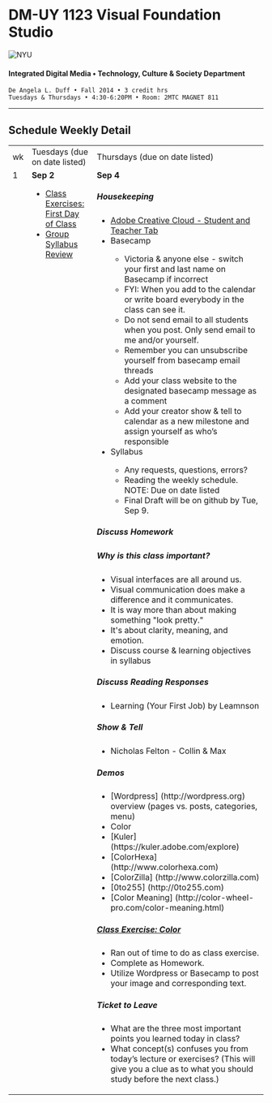 # DM-UY 1123 Visual Foundation Studio

![NYU](http://ws2.polishedsolid.com/de/nyu_soe_logo.png)
#### Integrated Digital Media • Technology, Culture &amp; Society Department

    De Angela L. Duff • Fall 2014 • 3 credit hrs
    Tuesdays & Thursdays • 4:30-6:20PM • Room: 2MTC MAGNET 811 

---

## Schedule Weekly Detail

<table>
<tr>
<td>wk</td>
<td>Tuesdays (due on date listed)</td>
<td>Thursdays (due on date listed)</td>
</tr>
<tr>
<td valign="top">1</td>
<td valign="top"><strong>Sep 2</strong><br>
<ul>
<li><a href="../class_exercises/dm3193_class_exercise_first_day.md">Class Exercises: First Day of Class</li>
<li>Group Syllabus Review</li>
</ul></td>
<td valign="top"><strong>Sep 4</strong><br>
<h5>Housekeeping</h5>
<ul>
<li><a href="https://creative.adobe.com/plans" target="_blank">Adobe Creative Cloud - Student and Teacher Tab</a></li>
<li> Basecamp</li>
     <uL>
     <li>Victoria &amp; anyone else - switch your first and last name on Basecamp if incorrect</li>
     <li>FYI: When you add to the calendar or write board everybody in the class can see it.</li>
     <li>Do not send email to all students when you post. Only send email to me and/or yourself.</li>
     <li>Remember you can unsubscribe yourself from basecamp email threads </li>
     <li>Add your class website to the designated basecamp message as a comment</li>
     <li>Add your creator show &amp; tell to calendar as a new milestone and assign yourself as who’s responsible</li>
     </uL>
<li> Syllabus</li>
<ul>
 <li>Any requests, questions, errors?</li>
 <li>Reading the weekly schedule. NOTE: Due on date listed</li>
 <li>Final Draft will be on github by Tue, Sep 9.</li>
</ul>
</ul>

<h5>Discuss Homework</h5>

<h5>Why is this class important?</h5>
<ul>
<li>Visual interfaces are all around us. </li>
<li>Visual communication does make a difference and it communicates.</li>
<li>It is way more than about making something "look pretty."</li>
<li>It's about clarity, meaning, and emotion.</li>
<li>Discuss course &amp; learning objectives in syllabus</li>
</ul>

<h5>Discuss Reading Responses</h5>
<ul>
<li>Learning (Your First Job) by Leamnson</li>
</ul>

<h5>Show &amp; Tell</h5>
<ul>
<li>Nicholas Felton - Collin &amp; Max</li>
</ul>

<h5>Demos</h5>
<ul>
<li>[Wordpress] (http://wordpress.org) overview (pages vs. posts, categories, menu)</li>
<li>Color</li>
  <li>[Kuler] (https://kuler.adobe.com/explore)</li>
  <li>[ColorHexa] (http://www.colorhexa.com)</li>
  <li>[ColorZilla] (http://www.colorzilla.com)</li>
  <li>[0to255] (http://0to255.com)</li>
  <li>[Color Meaning] (http://color-wheel-pro.com/color-meaning.html)</li>
 </ul>

<h5><a href="../class_exercises/dm3193_class_exercise_color.md">Class Exercise: Color</a></h5>
<ul>
<li>Ran out of time to do as class exercise. </li>
<li>Complete as Homework.</li>
<li>Utilize Wordpress or Basecamp to post your image and corresponding text.</li>
</ul>

<h5>Ticket to Leave</h5>
<ul>
<li>What are the three most important points you learned today in class? </li>
<li>What concept(s) confuses you from today’s lecture or exercises? (This will give you a clue as to what you should study before the next class.)</li>
</ul></td>
</tr>
</table>









